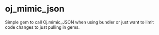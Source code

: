 oj_mimic_json
=============

Simple gem to call Oj.mimic_JSON when using bundler or just want to limit code changes to just pulling in gems.
